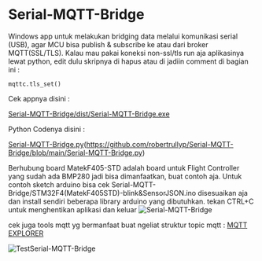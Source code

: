 
# Serial-MQTT-Bridge

Windows app untuk melakukan bridging data melalui komunikasi serial (USB), agar MCU bisa publish & subscribe ke atau dari broker MQTT(SSL/TLS).
Kalau mau pakai koneksi non-ssl/tls run aja aplikasinya lewat python, edit dulu skripnya di hapus atau di jadiin comment di bagian ini :
    
    mqttc.tls_set()

Cek appnya disini :
        
[Serial-MQTT-Bridge/dist/Serial-MQTT-Bridge.exe](https://github.com/robertrullyp/Serial-MQTT-Bridge/blob/main/dist/Serial-MQTT-Bridge.exe)

Python Codenya disini :

[Serial-MQTT-Bridge.py](https://github.com/robertrullyp/Serial-MQTT-Bridge/blob/main/Serial-MQTT-Bridge.py)(https://github.com/robertrullyp/Serial-MQTT-Bridge/blob/main/Serial-MQTT-Bridge.py)

Berhubung board MatekF405-STD adalah board untuk Flight Controller yang sudah ada BMP280 jadi bisa dimanfaatkan, buat contoh aja. Untuk contoh sketch arduino bisa cek Serial-MQTT-Bridge/STM32F4(MatekF405STD)-blink&SensorJSON.ino disesuaikan aja dan install sendiri beberapa library arduino yang dibutuhkan. tekan CTRL+C untuk menghentikan aplikasi dan keluar
    ![Serial-MQTT-Bridge](https://github.com/robertrullyp/Serial-MQTT-Bridge/assets/12167355/dd9ef314-8c7c-47bb-8f70-a47de60e9fc5)

cek juga tools mqtt yg bermanfaat buat ngeliat struktur topic mqtt : [MQTT EXPLORER](https://mqtt-explorer.com/)

![TestSerial-MQTT-Bridge](https://github.com/robertrullyp/Serial-MQTT-Bridge/assets/12167355/4769c3d6-c8ed-49a5-a8b8-2b88f6e49a7d)

